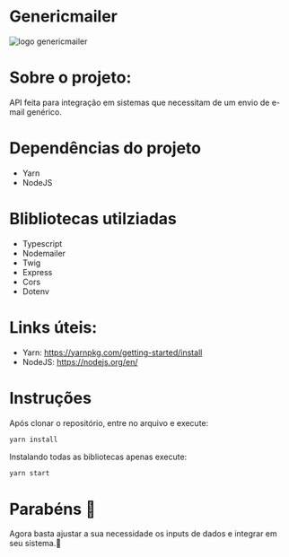 # Genericmailer
![logo genericmailer](https://user-images.githubusercontent.com/34722198/130988336-b4796230-c99b-4bd0-9043-b084af67d360.png)

# Sobre o projeto:
API feita para integração em sistemas que necessitam de um envio de e-mail genérico.

# Dependências do projeto
- Yarn
- NodeJS

# Blibliotecas utilziadas
- Typescript
- Nodemailer
- Twig
- Express
- Cors
- Dotenv

# Links úteis:
- Yarn: https://yarnpkg.com/getting-started/install
- NodeJS: https://nodejs.org/en/

# Instruções

Após clonar o repositório, entre no arquivo e execute:
```bash
yarn install
```
Instalando todas as bibliotecas apenas execute:
```bash
yarn start
```

# Parabéns :star_struck:
Agora basta ajustar a sua necessidade os inputs de dados e integrar em seu sistema.:rocket:

